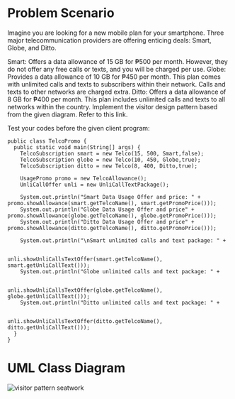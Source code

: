# Problem Scenario
Imagine you are looking for a new mobile plan for your smartphone. Three major telecommunication providers are offering enticing deals: Smart, Globe, and Ditto.

Smart: Offers a data allowance of 15 GB for ₱500 per month. However, they do not offer any free calls or texts, and you will be charged per use.
Globe: Provides a data allowance of 10 GB for ₱450 per month. This plan comes with unlimited calls and texts to subscribers within their network. Calls and texts to other networks are charged extra.
Ditto: Offers a data allowance of 8 GB for ₱400 per month. This plan includes unlimited calls and texts to all networks within the country.
Implement the visitor design pattern based from the given diagram. Refer to this link.  

Test your codes before the given client program:

    public class TelcoPromo {
      public static void main(String[] args) {
        TelcoSubscription smart = new Telco(15, 500, Smart,false);
        TelcoSubscription globe = new Telco(10, 450, Globe,true);
        TelcoSubscription ditto = new Telco(8, 400, Ditto,true);

        UsagePromo promo = new TelcoAllowance();
        UnliCallOffer unli = new UnliCallTextPackage();    

        System.out.println("Smart Data Usage Offer and price: " + promo.showAllowance(smart.getTelcoName(), smart.getPromoPrice()));
        System.out.println("Globe Data Usage Offer and price" + promo.showAllowance(globe.getTelcoName(), globe.getPromoPrice()));
        System.out.println("Ditto Data Usage Offer and price" + promo.showAllowance(ditto.getTelcoName(), ditto.getPromoPrice()));
    
        System.out.println("\nSmart unlimited calls and text package: " +
    
                                      unli.showUnliCallsTextOffer(smart.getTelcoName(), smart.getUnliCallText()));
        System.out.println("Globe unlimited calls and text package: " +
    
                                      unli.showUnliCallsTextOffer(globe.getTelcoName(), globe.getUnliCallText()));
        System.out.println("Ditto unlimited calls and text package: " +
    
                                       unli.showUnliCallsTextOffer(ditto.getTelcoName(), ditto.getUnliCallText()));
      }
    }

# UML Class Diagram
![visitor pattern seatwork](https://github.com/Brylsmn/VisitorPatternSeatwork/assets/142909052/9fc5547b-66cb-4440-87b7-cab96afeb227)

